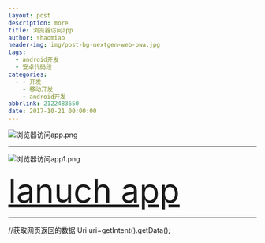 ```yaml
---
layout: post
description: more
title: 浏览器访问app
author: shaomiao
header-img: img/post-bg-nextgen-web-pwa.jpg
tags:
  - android开发
  - 安卓代码段
categories:
  - - 开发
    - 移动开发
    - android开发
abbrlink: 2122483650
date: 2017-10-21 00:00:00
---
```




![浏览器访问app.png](http://upload-images.jianshu.io/upload_images/2590671-449ec02856240c2a.png?imageMogr2/auto-orient/strip%7CimageView2/2/w/1240)
 <activity android:name=".LocatAppAty">
	<!--配置可以被浏览器访问的Activity-->
	<intent-filter>
		<!--配置可以被浏览器访问-->
		<category android:name="android.intent.category.APP_BROWSER"></category>
		<!--默认-->
		<category android:name="android.intent.category.DEFAULT"></category>
		<action android:name="android.intent.action.VIEW"></action>
		<data android:scheme="app"/>
	</intent-filter>
</activity>

---------------

![浏览器访问app1.png](http://upload-images.jianshu.io/upload_images/2590671-5e4ea510044c348e.png?imageMogr2/auto-orient/strip%7CimageView2/2/w/1240)

<!DOCTYPE html>
<html>
	<head>
		<meta charset="UTF-8">
		<title></title>
		<style>
			a{
				font-size:50pt;
			}
		</style>
	</head>
	<body>
		<a href="app://hello">lanuch app</a>
	</body>
</html>

------------------
//获取网页返回的数据
Uri uri=getIntent().getData();
